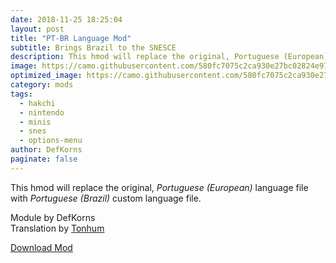 ```yaml
---
date: 2018-11-25 18:25:04
layout: post
title: "PT-BR Language Mod"
subtitle: Brings Brazil to the SNESCE
description: This hmod will replace the original, Portuguese (European) language file with Portuguese (Brazil) custom language file.
image: https://camo.githubusercontent.com/580fc7075c2ca930e27bc02824e97aeb87cacd0f/68747470733a2f2f692e696d6775722e636f6d2f6f547a5059484e2e706e67
optimized_image: https://camo.githubusercontent.com/580fc7075c2ca930e27bc02824e97aeb87cacd0f/68747470733a2f2f692e696d6775722e636f6d2f6f547a5059484e2e706e67
category: mods
tags:
  - hakchi
  - nintendo
  - minis
  - snes
  - options-menu
author: DefKorns
paginate: false
---
```


This hmod will replace the original, _Portuguese (European)_ language file with _Portuguese (Brazil)_ custom language file.

Module by DefKorns<br>
Translation by [Tonhum](https://www.reddit.com/user/Tonhum)

<div class="download-section">
<a href="https://github.com/DefKorns/SNES_pt_BR/releases/latest/download/SNES_pt_BR.hmod" class="btn btn-darkred" role="button">Download Mod</a>
</div>
